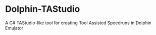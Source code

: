 # Dolphin-TAStudio
A C# TAStudio-like tool for creating Tool Assisted Speedruns in Dolphin Emulator
